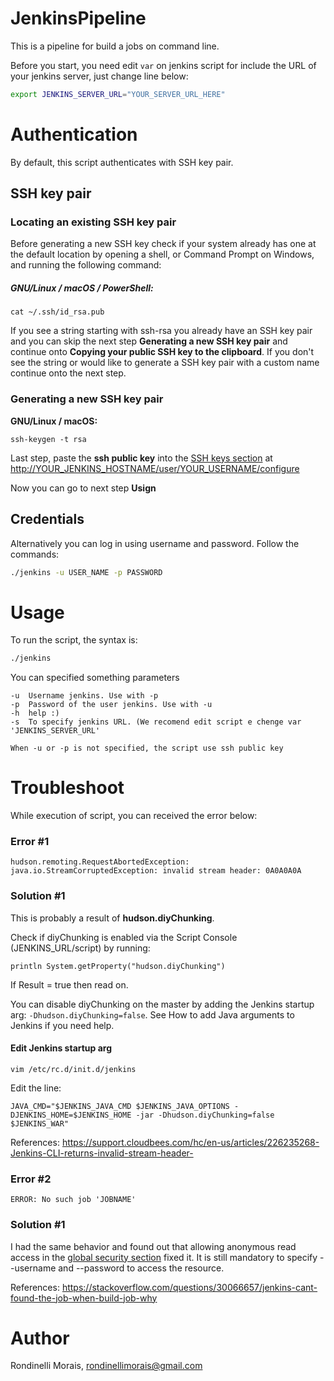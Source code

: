 # JenkinsPipeline
This is a pipeline for build a jobs on command line.

Before you start, you need edit `var` on jenkins script for include the URL of your jenkins server, just change line below:

```bash
export JENKINS_SERVER_URL="YOUR_SERVER_URL_HERE"
```

# Authentication
By default, this script authenticates with SSH key pair.

## SSH key pair

### Locating an existing SSH key pair
Before generating a new SSH key check if your system already has one
at the default location by opening a shell, or Command Prompt on Windows,
and running the following command:

##### GNU/Linux / macOS / PowerShell:
```
cat ~/.ssh/id_rsa.pub
```
If you see a string starting with ssh-rsa you already have an SSH key pair
and you can skip the next step **Generating a new SSH key pair**
and continue onto **Copying your public SSH key to the clipboard**.
If you don't see the string or would like to generate a SSH key pair with a
custom name continue onto the next step.

### Generating a new SSH key pair

**GNU/Linux / macOS:**
```
ssh-keygen -t rsa
```

Last step, paste the **ssh public key** into the [SSH keys section](https://jenkins.io/doc/book/resources/managing/cli-adding-ssh-public-keys.png) at [http://YOUR_JENKINS_HOSTNAME/user/YOUR_USERNAME/configure](http://YOUR_JENKINS_HOSTNAME/user/YOUR_USERNAME/configure)

Now you can go to next step **Usign**

## Credentials
Alternatively you can log in using username and password. Follow the commands:

```bash
./jenkins -u USER_NAME -p PASSWORD
```

# Usage
To run the script, the syntax is:

```bash
./jenkins
```

You can specified something parameters

```none
-u  Username jenkins. Use with -p
-p  Password of the user jenkins. Use with -u
-h  help :)
-s  To specify jenkins URL. (We recomend edit script e chenge var 'JENKINS_SERVER_URL'

When -u or -p is not specified, the script use ssh public key
```

# Troubleshoot
While execution of script, you can received the error below:

### Error #1
```
hudson.remoting.RequestAbortedException: java.io.StreamCorruptedException: invalid stream header: 0A0A0A0A
```

### Solution #1
This is probably a result of **hudson.diyChunking**.

Check if diyChunking is enabled via the Script Console (JENKINS_URL/script) by running:

```
println System.getProperty("hudson.diyChunking")
```

If Result = true then read on.

You can disable diyChunking on the master by adding the Jenkins startup arg: `-Dhudson.diyChunking=false`. See How to add Java arguments to Jenkins if you need help.

#### Edit Jenkins startup arg
```
vim /etc/rc.d/init.d/jenkins
```
Edit the line:
```
JAVA_CMD="$JENKINS_JAVA_CMD $JENKINS_JAVA_OPTIONS -DJENKINS_HOME=$JENKINS_HOME -jar -Dhudson.diyChunking=false $JENKINS_WAR"
```

References: https://support.cloudbees.com/hc/en-us/articles/226235268-Jenkins-CLI-returns-invalid-stream-header-

### Error #2
```
ERROR: No such job 'JOBNAME'
```

### Solution #1
I had the same behavior and found out that allowing anonymous read access in the [global security section](https://i.stack.imgur.com/FEO2W.png) fixed it. It is still mandatory to specify --username and --password to access the resource.

References: https://stackoverflow.com/questions/30066657/jenkins-cant-found-the-job-when-build-job-why

# Author
Rondinelli Morais, rondinellimorais@gmail.com
